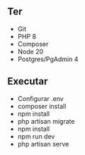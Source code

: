 ## Ter
- Git
- PHP 8
- Composer
- Node 20
- Postgres/PgAdmin 4

## Executar
- Configurar .env
- composer install
- npm install
- php artisan migrate
- npm install
- npm run dev
- php artisan serve
